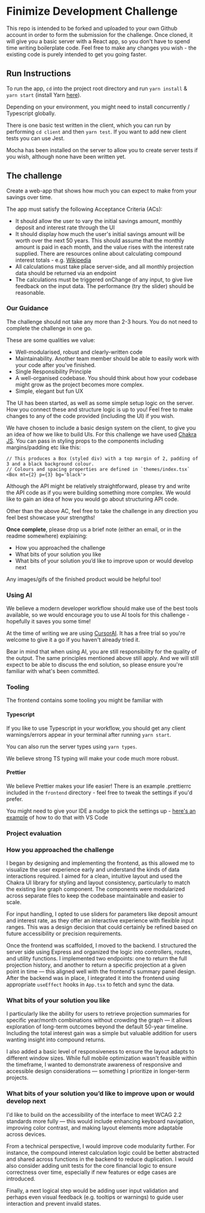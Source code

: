 # Finimize Development Challenge

This repo is intended to be forked and uploaded to your own Github account in
order to form the submission for the challenge. Once cloned, it will give you a basic server with a React app, so you don't have to spend time writing boilerplate code. Feel free to make any changes you wish - the existing code is purely intended to get you going faster.

## Run Instructions

To run the app, `cd` into the project root directory and run `yarn install` & `yarn start`
(install Yarn [here](https://yarnpkg.com/en/docs/install)).

Depending on your environment, you might need to install concurrently / Typescript globally.

There is one basic test written in the client, which you can run by performing
`cd client` and then `yarn test`. If you want to add new client tests you can use Jest.

Mocha has been installed on the server to allow you to create server tests if you wish,
although none have been written yet.

## The challenge

Create a web-app that shows how much you can expect to make from your savings over time.

The app must satisfy the following Acceptance Criteria (ACs):

- It should allow the user to vary the initial savings amount, monthly deposit and interest rate through the UI
- It should display how much the user's initial savings amount will be worth over the next 50 years. This should assume that the monthly amount is paid in each month, and the value rises with the interest rate supplied. There are resources online about calculating compound interest totals - e.g. [Wikipedia](https://en.wikipedia.org/wiki/Compound_interest#Investing:_monthly_deposits)
- All calculations must take place server-side, and all monthly projection data should be returned via an endpoint
- The calculations must be triggered onChange of any input, to give live feedback on the input data. The performance (try the slider) should be reasonable.

### Our Guidance

The challenge should not take any more than 2-3 hours. You do not need to complete the challenge in one go.

These are some qualities we value:

- Well-modularised, robust and clearly-written code
- Maintainability. Another team member should be able to easily work with your code after you've finished.
- Single Responsibility Principle
- A well-organised codebase. You should think about how your codebase might grow as the project becomes more complex.
- Simple, elegant but fun UX

The UI has been started, as well as some simple setup logic on the server. How you connect these and structure logic is up to you! Feel free to make changes to any of the code provided (including the UI) if you wish.

We have chosen to include a basic design system on the client, to give you an idea of how we like to build UIs. For this challenge we have used [Chakra JS](https://chakra-ui.com/docs/getting-started). You can pass in styling props to the components including margins/padding etc like this:

```
// This produces a Box (styled div) with a top margin of 2, padding of 3 and a black background colour.
// Colours and spacing properties are defined in `themes/index.tsx`
<Box mt={2} p={3} bg='black'>
```

Although the API might be relatively straightforward, please try and write the API code as if you were building something more complex. We would like to gain an idea of how you would go about structuring API code.

Other than the above AC, feel free to take the challenge in any direction you feel best showcase your strengths!

**Once complete**, please drop us a brief note (either an email, or in the readme somewhere) explaining:

- How you approached the challenge
- What bits of your solution you like
- What bits of your solution you’d like to improve upon or would develop next

Any images/gifs of the finished product would be helpful too!

### Using AI

We believe a modern developer workflow should make use of the best tools available, so we would encourage you to use AI tools for this challenge - hopefully it saves you some time!

At the time of writing we are using [CursorAI](https://www.cursor.com/). It has a free trial so you're welcome to give it a go if you haven't already tried it.

Bear in mind that when using AI, you are still responsibility for the quality of the output. The same principles mentioned above still apply. And we will still expect to be able to discuss the end solution, so please ensure you're familiar with what's been committed.

### Tooling

The frontend contains some tooling you might be familiar with

#### Typescript

If you like to use Typescript in your workflow, you should get any client warnings/errors appear in your terminal after running `yarn start`.

You can also run the server types using `yarn types`.

We believe strong TS typing will make your code much more robust.

#### Prettier

We believe Prettier makes your life easier! There is an example .prettierrc included in the `frontend` directory - feel free to tweak the settings if you'd prefer.

You might need to give your IDE a nudge to pick the settings up - [here's an example](https://stackoverflow.com/a/58669550/4388938) of how to do that with VS Code

### Project evaluation

### How you approached the challenge ###

I began by designing and implementing the frontend, as this allowed me to visualize the user experience early and understand the kinds of data interactions required. I aimed for a clean, intuitive layout and used the Chakra UI library for styling and layout consistency, particularly to match the existing line graph component. The components were modularized across separate files to keep the codebase maintainable and easier to scale.

For input handling, I opted to use sliders for parameters like deposit amount and interest rate, as they offer an interactive experience with flexible input ranges. This was a design decision that could certainly be refined based on future accessibility or precision requirements.

Once the frontend was scaffolded, I moved to the backend. I structured the server side using Express and organized the logic into controllers, routes, and utility functions. I implemented two endpoints: one to return the full projection history, and another to return a specific projection at a given point in time — this aligned well with the frontend's summary panel design. After the backend was in place, I integrated it into the frontend using appropriate `useEffect` hooks in `App.tsx` to fetch and sync the data.

### What bits of your solution you like ###

I particularly like the ability for users to retrieve projection summaries for specific year/month combinations without crowding the graph — it allows exploration of long-term outcomes beyond the default 50-year timeline. Including the total interest gain was a simple but valuable addition for users wanting insight into compound returns.

I also added a basic level of responsiveness to ensure the layout adapts to different window sizes. While full mobile optimization wasn't feasible within the timeframe, I wanted to demonstrate awareness of responsive and accessible design considerations — something I prioritize in longer-term projects.

### What bits of your solution you’d like to improve upon or would develop next ###

I'd like to build on the accessibility of the interface to meet WCAG 2.2 standards more fully — this would include enhancing keyboard navigation, improving color contrast, and making layout elements more adaptable across devices.

From a technical perspective, I would improve code modularity further. For instance, the compound interest calculation logic could be better abstracted and shared across functions in the backend to reduce duplication. I would also consider adding unit tests for the core financial logic to ensure correctness over time, especially if new features or edge cases are introduced.

Finally, a next logical step would be adding user input validation and perhaps even visual feedback (e.g. tooltips or warnings) to guide user interaction and prevent invalid states.
